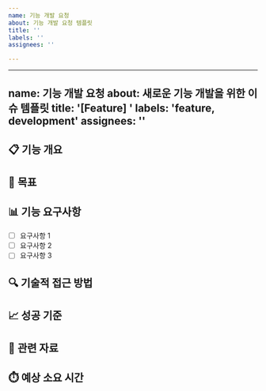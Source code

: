 ```yaml
---
name: 기능 개발 요청
about: 기능 개발 요청 템플릿
title: ''
labels: ''
assignees: ''

---
```


---
name: 기능 개발 요청
about: 새로운 기능 개발을 위한 이슈 템플릿
title: '[Feature] '
labels: 'feature, development'
assignees: ''
---

## 📋 기능 개요
<!-- 개발할 기능에 대한 간략한 설명 -->

## 🎯 목표
<!-- 이 기능 개발의 목표와 해결하려는 문제 -->

## 📊 기능 요구사항
<!-- 구체적인 요구사항 목록 -->
- [ ] 요구사항 1
- [ ] 요구사항 2
- [ ] 요구사항 3

## 🔍 기술적 접근 방법
<!-- 구현에 사용할 기술이나 접근 방법 -->

## 📈 성공 기준
<!-- 이 기능이 성공적으로 구현되었다고 판단할 수 있는 기준 -->

## 🔗 관련 자료
<!-- 디자인, API 문서, 기획서 등 관련 자료 링크 -->

## ⏱️ 예상 소요 시간
<!-- 개발에 소요될 것으로 예상되는 시간 -->
